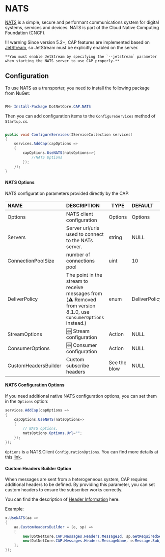 # NATS

[NATS](https://nats.io/) is a simple, secure and performant communications system for digital systems, services and devices. NATS is part of the Cloud Native Computing Foundation (CNCF).

!!! warning
    Since version 5.2+, CAP features are implemented based on [JetStream](https://docs.nats.io/nats-concepts/jetstream), so JetStream must be explicitly enabled on the server.

    **You must enable JetStream by specifying the `--jetstream` parameter when starting the NATS server to use CAP properly.**

## Configuration

To use NATS as a transporter, you need to install the following package from NuGet:

```powershell

PM> Install-Package DotNetCore.CAP.NATS

```

Then you can add configuration items to the `ConfigureServices` method of `Startup.cs`.

```csharp

public void ConfigureServices(IServiceCollection services)
{
    services.AddCap(capOptions =>
    {
        capOptions.UseNATS(natsOptions=>{
            //NATS Options
        });
    });
}

```

#### NATS Options

NATS configuration parameters provided directly by the CAP:

NAME | DESCRIPTION | TYPE | DEFAULT
:---|:---|---|:---
Options | NATS client configuration | Options | Options
Servers | Server url/urls used to connect to the NATs server. | string | NULL
ConnectionPoolSize  | number of connections pool | uint | 10
DeliverPolicy | The point in the stream to receive messages from (⚠️ Removed from version 8.1.0, use `ConsumerOptions` instead.) | enum | DeliverPolicy.New
StreamOptions | 🆕 Stream configuration |  Action | NULL
ConsumerOptions | 🆕 Consumer configuration | Action | NULL
CustomHeadersBuilder | Custom subscribe headers |  See the blow | NULL

#### NATS Configuration Options

If you need additional native NATS configuration options, you can set them in the `Options` option:

```csharp
services.AddCap(capOptions => 
{
    capOptions.UseNATS(natsOptions=>
    {
        // NATS options.
        natsOptions.Options.Url="";
    });
});
```

`Options` is a NATS.Client `ConfigurationOptions`. You can find more details at this [link](http://nats-io.github.io/nats.net/class_n_a_t_s_1_1_client_1_1_options.html).

#### Custom Headers Builder Option

When messages are sent from a heterogeneous system, CAP requires additional headers to be defined. By providing this parameter, you can set custom headers to ensure the subscriber works correctly.

You can find the description of [Header Information](../cap/messaging.md#heterogeneous-system-integration) here.

Example:

```cs
x.UseNATS(aa =>
{
    aa.CustomHeadersBuilder = (e, sp) =>
    [
        new(DotNetCore.CAP.Messages.Headers.MessageId, sp.GetRequiredService<ISnowflakeId>().NextId().ToString()),
        new(DotNetCore.CAP.Messages.Headers.MessageName, e.Message.Subject)
    ];
});
```
